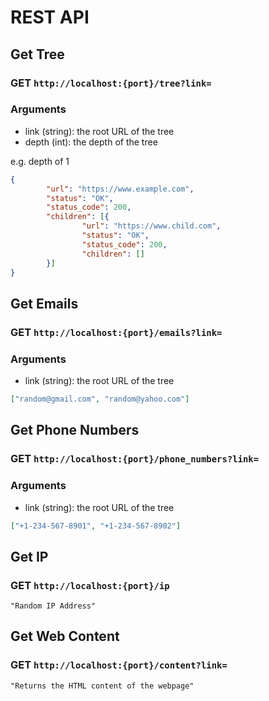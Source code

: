 # REST API

## Get Tree

### GET `http://localhost:{port}/tree?link=`

### Arguments
- link (string): the root URL of the tree
- depth (int): the depth of the tree

e.g. depth of 1
```json
{
        "url": "https://www.example.com",
        "status": "OK",
        "status_code": 200,
        "children": [{
                "url": "https://www.child.com",
                "status": "OK",
                "status_code": 200,
                "children": []
        }]
}
```

## Get Emails

### GET `http://localhost:{port}/emails?link=`

### Arguments
- link (string): the root URL of the tree

```json
["random@gmail.com", "random@yahoo.com"]
```

## Get Phone Numbers
        
### GET `http://localhost:{port}/phone_numbers?link=` 
                
### Arguments
- link (string): the root URL of the tree

```json
["+1-234-567-8901", "+1-234-567-8902"]
```

## Get IP

### GET `http://localhost:{port}/ip`

```
"Random IP Address"
```

## Get Web Content

### GET `http://localhost:{port}/content?link=`

```
"Returns the HTML content of the webpage"
```


